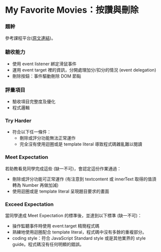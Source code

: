 # My Favorite Movies：按讚與刪除

### 題幹
參考課程平台([原文連結](https://lighthouse.alphacamp.co/courses/40/assignments/955))。

### 驗收能力
* 使用 event listener 綁定滑鼠事件
* 運用 event target 裡的資訊，分開處理加分/扣分的情況 (event delegation)
* 刪除按鈕：事件驅動刪除 DOM 節點
### 評量項目
* 驗收項目完整度及優化
* 程式邏輯
### Try Harder
* 符合以下任一條件：
  * 刪除或評分功能無法正常運作
  * 完全沒有使用迴圈或是 template literal 導致程式碼雜亂難以閱讀
### Meet Expectation
若助教看見同學完成這些 (缺一不可)，會認定這份作業通過：
* 刪除或評分功能可正常運作 (有注意到 textcontent 或 innerText 取得的值須轉為 Number 再做加減)
* 使用迴圈或是 template literal 呈現題目要求的畫面
### Exceed Expectation
當同學達成 Meet Expectation 的標準後，並達到以下標準 (缺一不可)：
* 操作監聽事件時使用 event.target 精簡程式碼
* 熟練地使用迴圈配合 template literal，程式碼中沒有多餘的重複部分。
* coding style：符合 JavaScript Standard style 或是其他業界的 style guide。程式碼沒有任何明顯的錯誤。